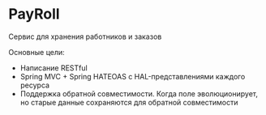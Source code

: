 # PayRoll

Сервис для хранения работников и заказов

Основные цели:

* Написание RESTful
* Spring MVC + Spring HATEOAS с HAL-представлениями каждого ресурса
* Поддержка обратной совместимости. Когда поле эволюционирует, но старые данные сохраняются для обратной совместимости